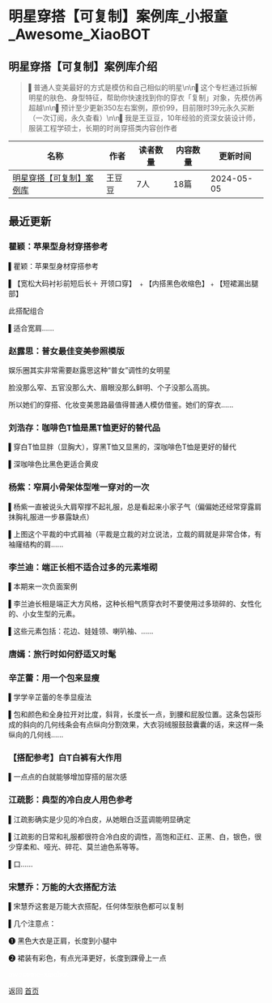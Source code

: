 # 明星穿搭【可复制】案例库_小报童_Awesome_XiaoBOT

## 明星穿搭【可复制】案例库介绍
> ▌普通人变美最好的方式是模仿和自己相似的明星\n\n▌这个专栏通过拆解明星的肤色、身型特征，帮助你快速找到你的穿衣「复制」对象，先模仿再超越\n\n▌预计至少更新350左右案例，原价99，目前限时39元永久买断（一次订阅，永久查看）\n\n▌我是王豆豆，10年经验的资深女装设计师，服装工程学硕士，长期的时尚穿搭类内容创作者  
  


|名称|作者|读者数量|内容数量|更新时间|
|---|---|---|---|---|
|[明星穿搭【可复制】案例库](https://xiaobot.net/p/doelookcase1?refer=0b133df9-27dc-423b-8101-639049001c13)|王豆豆|7人|18篇|2024-05-05|

## 最近更新
### 瞿颖：苹果型身材穿搭参考

▌瞿颖：苹果型身材穿搭参考

▌【宽松大码衬衫前短后长＋ 开领口穿】 ﹢【内搭黑色收缩色】﹢【短裙漏出腿部】

此搭配组合

▌适合宽肩......

### 赵露思：普女最佳变美参照模版

娱乐圈其实非常需要赵露思这种“普女”调性的女明星

脸没那么窄、五官没那么大、眉眼没那么鲜明、个子没那么高挑。

所以她们的穿搭、化妆变美思路最值得普通人模仿借鉴。她们的穿衣......

### 刘浩存：咖啡色T恤是黑T恤更好的替代品

▌穿白T恤显胖（显胸大），穿黑T恤又显黑的，深咖啡色T恤是更好的替代

▌深咖啡色比黑色更适合黄皮

### 杨紫：窄肩小骨架体型唯一穿对的一次

▌杨紫一直被说头大肩窄撑不起礼服，总是看起来小家子气（偏偏她还经常穿露肩抹胸礼服进一步暴露缺点）

▌上图这个平裁的中式肩袖（平裁是立裁的对立说法，立裁的肩就是非常合体，有袖窿结构的肩......

### 李兰迪：端正长相不适合过多的元素堆砌

▌本期来一次负面案例

▌李兰迪长相是端正大方风格，这种长相气质穿衣时不要使用过多琐碎的、女性化的、小女生型的元素。

​▌这些元素包括：花边、娃娃领、喇叭袖、......

### 唐嫣：旅行时如何舒适又时髦

### 辛芷蕾：用一个包来显瘦

▌学学辛芷蕾的冬季显瘦法

▌包和颜色和全身拉开对比度，斜背，长度长一点，到腰和屁股位置。这条包袋形成的斜向的几何线条会有点纵向分割效果，大衣羽绒服鼓鼓囊囊的话，来这样一条纵向的几何线......

### 【搭配参考】白T白裤有大作用

▌一点点的白就能够增加穿搭的层次感

### 江疏影：典型的冷白皮人用色参考

▌江疏影确实是少见的冷白皮，从她眼白泛蓝调能明显确定

▌江疏影的日常和礼服都很符合冷白皮的调性，高饱和正红、正黑、白，银色，很少穿柔和、哑光、碎花、莫兰迪色系等等。

▌口......

### 宋慧乔：万能的大衣搭配方法

▌宋慧乔这套是万能大衣搭配，任何体型肤色都可以复制

▌几个注意点：

❶ 黑色大衣是正肩，长度到小腿中

❷ 裙装有彩色，有点光泽更好，长度到踝骨上一点


<a href="https://github.com/Reno9527/awesome-xiaobot" style="color: white; text-decoration: none;">awesome-xiaobot</a>

返回 [首页](../README.md)
